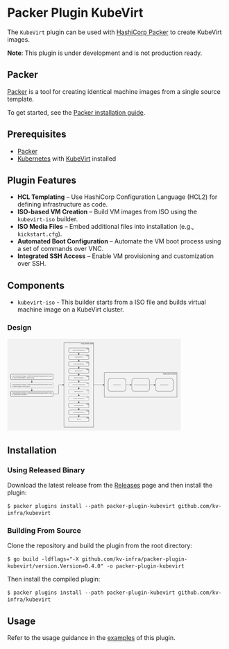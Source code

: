 # Packer Plugin KubeVirt

The `KubeVirt` plugin can be used with [HashiCorp Packer](https://www.packer.io) to create KubeVirt images.

**Note**: This plugin is under development and is not production ready.

## Packer

[Packer](https://developer.hashicorp.com/packer) is a tool for creating identical machine images from a single source template.

To get started, see the [Packer installation guide](https://developer.hashicorp.com/packer/install).

## Prerequisites

- [Packer](https://packer.io)
- [Kubernetes](https://kubernetes.io) with [KubeVirt](https://kubevirt.io) installed

## Plugin Features

- **HCL Templating** – Use HashiCorp Configuration Language (HCL2) for defining infrastructure as code.
- **ISO-based VM Creation** – Build VM images from ISO using the `kubevirt-iso` builder.
- **ISO Media Files** – Embed additional files into installation (e.g., `kickstart.cfg`).
- **Automated Boot Configuration** – Automate the VM boot process using a set of commands over VNC.
- **Integrated SSH Access** – Enable VM provisioning and customization over SSH.

## Components

- `kubevirt-iso` - This builder starts from a ISO file and builds virtual machine image on a KubeVirt cluster.

### Design

<img src="docs/kubevirt-iso-builder-design.jpg" alt="Design" width="400"/>

## Installation

### Using Released Binary

Download the latest release from the [Releases](https://github.com/kv-infra/packer-plugin-kubevirt/releases) page and then install the plugin:

```shell
$ packer plugins install --path packer-plugin-kubevirt github.com/kv-infra/kubevirt
```

### Building From Source

Clone the repository and build the plugin from the root directory:

```shell
$ go build -ldflags="-X github.com/kv-infra/packer-plugin-kubevirt/version.Version=0.4.0" -o packer-plugin-kubevirt
```

Then install the compiled plugin:

```shell
$ packer plugins install --path packer-plugin-kubevirt github.com/kv-infra/kubevirt
```

## Usage

Refer to the usage guidance in the [examples](./examples/builder/kubevirt-iso) of this plugin.
